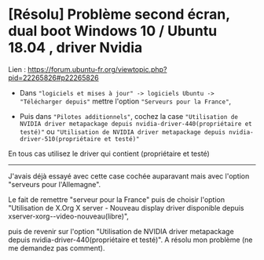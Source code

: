 # [Résolu] Problème second écran, dual boot Windows 10 / Ubuntu 18.04 , driver Nvidia

Lien : https://forum.ubuntu-fr.org/viewtopic.php?pid=22265826#p22265826



- Dans `"logiciels et mises à jour" -> logiciels Ubuntu -> "Télécharger depuis"` mettre l'option `"Serveurs pour la France"`, 

- Puis dans `"Pilotes additionnels"`, cochez la case `"Utilisation de NVIDIA driver metapackage depuis nvidia-driver-440(propriétaire et testé)"` ou `"Utilisation de NVIDIA driver metapackage depuis nvidia-driver-510(propriétaire et testé)"`

En tous cas utilisez le driver qui contient (propriétaire et testé)

---------------------------------------------------------------------------------------

J'avais déjà essayé avec cette case cochée auparavant mais avec l'option "serveurs pour l'Allemagne". 

Le fait de remettre "serveur pour la France" puis de choisir l'option "Utilisation de X.Org X server - Nouveau display driver disponible depuis xserver-xorg--video-nouveau(libre)", 

puis de revenir sur l'option "Utilisation de NVIDIA driver metapackage depuis nvidia-driver-440(propriétaire et testé)". A résolu mon problème (ne me demandez pas comment).